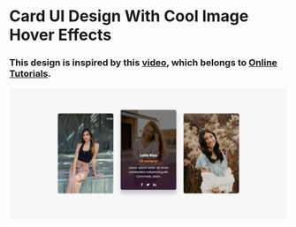 # Card UI Design With Cool Image Hover Effects
### This design is inspired by this [video](https://youtu.be/JLA0bMMWlfo), which belongs to [Online Tutorials](https://www.youtube.com/@OnlineTutorialsYT).

![preview img](/preview.png)
